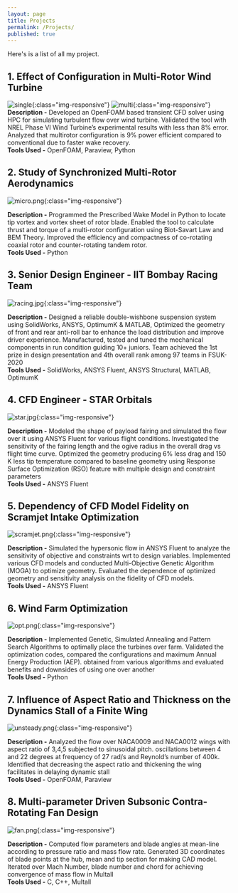 ```yaml
---
layout: page
title: Projects
permalink: /Projects/
published: true
---
```

Here's is a list of all my project.
## 1. Effect of Configuration in Multi-Rotor Wind Turbine
![single](/assets/single.png){:class="img-responsive"}
![multi](/assets/multi.png){:class="img-responsive"}
**Description -** Developed an OpenFOAM based transient CFD solver using HPC for simulating turbulent flow over wind turbine. Validated the tool with NREL Phase VI Wind Turbine’s experimental results with less than 8% error. Analyzed that multirotor configuration is 9% power efficient compared to conventional due to faster wake recovery.\
**Tools Used -** OpenFOAM, Paraview, Python

## 2. Study of Synchronized Multi-Rotor Aerodynamics
![micro.png](/assets/micro.png){:class="img-responsive"}

**Description -** Programmed the Prescribed Wake Model in Python to locate tip vortex and vortex sheet of rotor blade. Enabled the tool to calculate thrust and torque of a multi-rotor configuration using Biot-Savart Law and BEM Theory. Improved the efficiency and compactness of co-rotating coaxial rotor and counter-rotating tandem rotor.\
**Tools Used -** Python

## 3. Senior Design Engineer - IIT Bombay Racing Team
![racing.jpg](/assets/racing.jpg){:class="img-responsive"}

**Description -** Designed a reliable double-wishbone suspension system using SolidWorks, ANSYS, OptimumK & MATLAB, Optimized the geometry of front and rear anti-roll bar to enhance the load distribution and improve driver experience. Manufactured, tested and tuned the mechanical components in run condition guiding 10+ juniors. Team achieved the 1st prize in design presentation and 4th overall rank among 97 teams in FSUK-2020\
**Tools Used -** SolidWorks, ANSYS Fluent, ANSYS Structural, MATLAB, OptimumK

## 4. CFD Engineer - STAR Orbitals
![star.jpg](/assets/star.jpg){:class="img-responsive"}

**Description -** Modeled the shape of payload fairing and simulated the flow over it using ANSYS Fluent for various flight conditions. Investigated the sensitivity of the fairing length and the ogive radius in the overall drag vs flight time curve. Optimized the geometry producing 6% less drag and 150 K less tip temperature compared to baseline geometry using Response Surface Optimization (RSO) feature with multiple design and constraint parameters\
**Tools Used -** ANSYS Fluent

## 5. Dependency of CFD Model Fidelity on Scramjet Intake Optimization
![scramjet.png](/assets/scramjet.png){:class="img-responsive"}

**Description -** Simulated the hypersonic flow in ANSYS Fluent to analyze the sensitivity of objective and constraints wrt to design variables. Implemented various CFD models and conducted Multi-Objective Genetic Algorithm (MOGA) to optimize geometry. Evaluated the dependence of optimized geometry and sensitivity analysis on the fidelity of CFD models.\
**Tools Used -** ANSYS Fluent

## 6. Wind Farm Optimization
![opt.png](/assets/opt.png){:class="img-responsive"}

**Description -** Implemented Genetic, Simulated Annealing and Pattern Search Algorithms to optimally place the turbines over farm. Validated the optimization codes, compared the configurations and maximum Annual Energy Production (AEP). obtained from various algorithms and evaluated benefits and downsides of using one over another\
**Tools Used -** Python

## 7. Influence of Aspect Ratio and Thickness on the Dynamics Stall of a Finite Wing
![unsteady.png](/assets/unsteady.png){:class="img-responsive"}

**Description -** Analyzed the flow over NACA0009 and NACA0012 wings with aspect ratio of 3,4,5 subjected to sinusoidal pitch. oscillations between 4 and 22 degrees at frequency of 27 rad/s and Reynold’s number of 400k. Identified that decreasing the aspect ratio and thickening the wing facilitates in delaying dynamic stall\
**Tools Used -** OpenFOAM, Paraview

## 8. Multi-parameter Driven Subsonic Contra-Rotating Fan Design
![fan.png](/assets/fan.png){:class="img-responsive"}

**Description -** Computed flow parameters and blade angles at mean-line according to pressure ratio and mass flow rate. Generated 3D coordinates of blade points at the hub, mean and tip section for making CAD model. Iterated over Mach Number, blade number and chord for achieving convergence of mass flow in Multall\
**Tools Used -** C, C++, Multall
